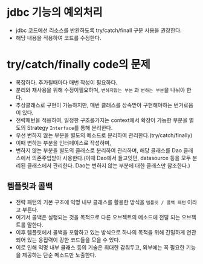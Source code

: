 # jdbc 기능의 예외처리
- jdbc 코드에선 리소스를 반환하도록 try/catch/finall 구문 사용을 권장한다.
- 해당 내용을 적용하여 코드를 수정한다.

# try/catch/finally code의 문제
- 복잡하다. 추가될때마다 매번 작성이 필요하다.
- 분리와 재사용을 위해 수정이필요하며, `변하지않는 부분` 과 `변하는 부분`을 나눠야 한다.
- 추상클래스로 구현이 가능하지만, 매번 클래스를 상속받아 구현해야하는 번거로움이 있다.
- 전략패턴을 적용하여, 일정한 구조를가지는 context에서 확장이 가능한 부분을 별도의 Strategy `Interface`를 통해 분리한다.
- 우선 변하지 않는 부분을 별도의 메소드로 분리하여 관리한다.(try/catch/finally)
- 이때 변하는 부분을 인터페이스로 작성하며, 
- 변하지 않는 부분을 별도의 클래스로 분리하여 관리하며, 해당 클래스를 Dao 클래스에서 의존주입받아 사용한다.(이때 Dao에서 들고잇던, datasource 등을 모두 분리된 클래스에서 관리한다. Dao는 변하지 않는 부분에 대한 클래스만 참조한다.)

## 템플릿과 콜백
- 전략 패턴의 기본 구조에 익명 내부 클래스를 활용한 방식을 `템플릿 / 콜백 패턴` 이라고 부른다.
- 여기서 콜백은 실행되는 것을 목적으로 다른 오브젝트의 메소드에 전달 되는 오브젝트를 말한다.
- 이후 템플릿에서 콜백을 포함하고 있는 방식으로 하나의 목적을 위해 긴밀하게 연관되어 있는 응집력이 강한 코드들을 모을 수 있다.
- 이로 인해 익명 내부 클래스 등의 기술은 최대한 감춰두고, 외부에는 꼭 필요한 기능을 제공하는 단순 메소드만 노출한다.
